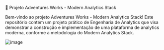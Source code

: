 🚀 Projeto Adventures Works - Modern Analytics Stack

Bem-vindo ao projeto Adventures Works - Modern Analytics Stack! Este repositório contém um projeto prático de Engenharia de Analytics que visa demonstrar a construção e implementação de uma plataforma de analytics moderna, conforme a metodologia do Modern Analytics Stack.

![image](https://github.com/user-attachments/assets/2b9716d4-446a-4408-acf2-983b6390783b)
